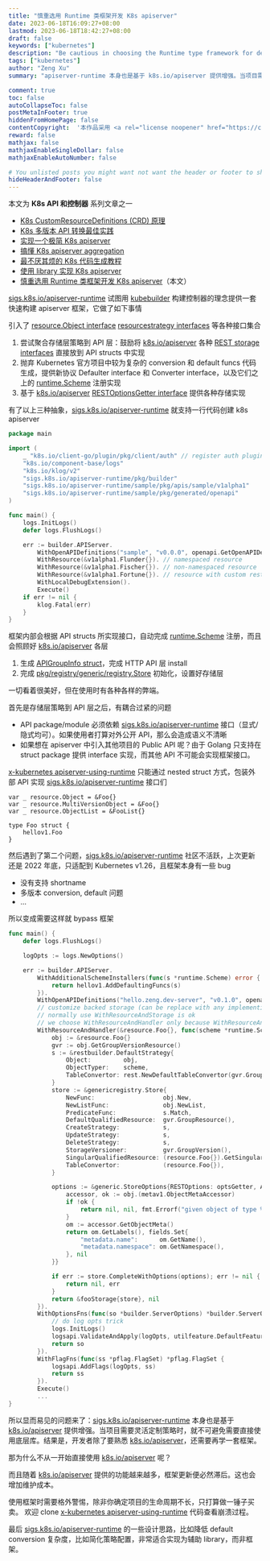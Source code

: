 ```yaml
---
title: "慎重选用 Runtime 类框架开发 K8s apiserver"
date: 2023-06-18T16:09:27+08:00
lastmod: 2023-06-18T18:42:27+08:00
draft: false
keywords: ["kubernetes"]
description: "Be cautious in choosing the Runtime type framework for developing K8s apiserver"
tags: ["kubernetes"]
author: "Zeng Xu"
summary: "apiserver-runtime 本身也是基于 k8s.io/apiserver 提供增强。当项目需要灵活定制策略时，就不可避免需要直接使用底层库。结果是，开发者除了要熟悉 k8s.io 库，还需要再学一套框架。那为什么不从一开始直接使用 k8s.io/apiserver？"

comment: true
toc: false
autoCollapseToc: false
postMetaInFooter: true
hiddenFromHomePage: false
contentCopyright:  '本作品采用 <a rel="license noopener" href="https://creativecommons.org/licenses/by-nc-nd/4.0/" target="_blank">知识共享署名-非商业性使用-禁止演绎 4.0 国际许可协议</a> 进行许可，转载时请注明原文链接。'    
reward: false
mathjax: false
mathjaxEnableSingleDollar: false
mathjaxEnableAutoNumber: false

# You unlisted posts you might want not want the header or footer to show
hideHeaderAndFooter: false
---
```


<!-- 系列链接 -->
[K8s CustomResourceDefinitions (CRD) 原理]: ../2023-k8s-api-by-crd
[K8s 多版本 API 转换最佳实践]: ../2023-k8s-api-multi-version-conversion-best-practice
[实现一个极简 K8s apiserver]: ../2023-k8s-apiserver-from-scratch
[搞懂 K8s apiserver aggregation]: ../2023-k8s-apiserver-aggregation-internals
[最不厌其烦的 K8s 代码生成教程]: ../2023-k8s-api-codegen
[使用 library 实现 K8s apiserver]: ../2023-k8s-apiserver-using-library
[慎重选用 Runtime 类框架开发 K8s apiserver]: ../2023-k8s-apiserver-avoid-using-runtime

本文为 **K8s API 和控制器** 系列文章之一
- [K8s CustomResourceDefinitions (CRD) 原理]
- [K8s 多版本 API 转换最佳实践]
- [实现一个极简 K8s apiserver]
- [搞懂 K8s apiserver aggregation]
- [最不厌其烦的 K8s 代码生成教程]
- [使用 library 实现 K8s apiserver]
- [慎重选用 Runtime 类框架开发 K8s apiserver]（本文）

[sigs.k8s.io/apiserver-runtime] 试图用 [kubebuilder] 构建控制器的理念提供一套快速构建 apiserver 框架，它做了如下事情

引入了 [resource.Object interface] [resourcestrategy interfaces] 等各种接口集合
1. 尝试聚合存储层策略到 API 层：鼓励将 [k8s.io/apiserver] 各种 [REST storage interfaces] 直接放到 API structs 中实现
2. 抛弃 Kubernetes 官方项目中较为复杂的 conversion 和 default funcs 代码生成，提供新协议 Defaulter interface 和 Converter interface，以及它们之上的 [runtime.Scheme] 注册实现
3. 基于 [k8s.io/apiserver] [RESTOptionsGetter interface] 提供各种存储实现

有了以上三种抽象，[sigs.k8s.io/apiserver-runtime] 就支持一行代码创建 k8s apiserver

```go
package main

import (
	_ "k8s.io/client-go/plugin/pkg/client/auth" // register auth plugins
	"k8s.io/component-base/logs"
	"k8s.io/klog/v2"
	"sigs.k8s.io/apiserver-runtime/pkg/builder"
	"sigs.k8s.io/apiserver-runtime/sample/pkg/apis/sample/v1alpha1"
	"sigs.k8s.io/apiserver-runtime/sample/pkg/generated/openapi"
)

func main() {
	logs.InitLogs()
	defer logs.FlushLogs()

	err := builder.APIServer.
		WithOpenAPIDefinitions("sample", "v0.0.0", openapi.GetOpenAPIDefinitions).
		WithResource(&v1alpha1.Flunder{}). // namespaced resource
		WithResource(&v1alpha1.Fischer{}). // non-namespaced resource
		WithResource(&v1alpha1.Fortune{}). // resource with custom rest.Storage implementation
		WithLocalDebugExtension().
		Execute()
	if err != nil {
		klog.Fatal(err)
	}
}
```

框架内部会根据 API structs 所实现接口，自动完成 [runtime.Scheme] 注册，而且会照顾好 [k8s.io/apiserver] 各层
1. 生成 [APIGroupInfo struct]，完成 HTTP API 层 install
2. 完成 [pkg/registry/generic/registry.Store] 初始化，设置好存储层

一切看着很美好，但在使用时有各种各样的弊端。

首先是存储层策略到 API 层之后，有耦合过紧的问题
- API package/module 必须依赖 [sigs.k8s.io/apiserver-runtime] 接口（显式/隐式均可）。如果使用者打算对外公开 API，那么会造成语义不清晰
- 如果想在 apiserver 中引入其他项目的 Public API 呢？由于 Golang 只支持在 struct package 提供 interface 实现，而其他 API 不可能会实现框架接口。

[x-kubernetes apiserver-using-runtime] 只能通过 nested struct 方式，包装外部 API 实现 [sigs.k8s.io/apiserver-runtime] 接口们

    var _ resource.Object = &Foo{}
    var _ resource.MultiVersionObject = &Foo{}
    var _ resource.ObjectList = &FooList{}

    type Foo struct {
	    hellov1.Foo
    }

然后遇到了第二个问题，[sigs.k8s.io/apiserver-runtime] 社区不活跃，上次更新还是 2022 年底，只适配到 Kubernetes v1.26，且框架本身有一些 bug
- 没有支持 shortname
- 多版本 conversion, default 问题
- ...

所以变成需要这样就 bypass 框架

```go
func main() {
    defer logs.FlushLogs()

    logOpts := logs.NewOptions()

    err := builder.APIServer.
        WithAdditionalSchemeInstallers(func(s *runtime.Scheme) error {
            return hellov1.AddDefaultingFuncs(s)
        }).
        WithOpenAPIDefinitions("hello.zeng.dev-server", "v0.1.0", openapi.GetOpenAPIDefinitions).
        // customize backed storage (can be replace with any implemention instead of etcd
        // normally use WithResourceAndStorage is ok
        // we choose WithResourceAndHandler only because WithResourceAndStorage don't support shortNames
        WithResourceAndHandler(&resource.Foo{}, func(scheme *runtime.Scheme, optsGetter generic.RESTOptionsGetter) (rest.Storage, error) {
            obj := &resource.Foo{}
            gvr := obj.GetGroupVersionResource()
            s := &restbuilder.DefaultStrategy{
                Object:         obj,
                ObjectTyper:    scheme,
                TableConvertor: rest.NewDefaultTableConvertor(gvr.GroupResource()),
            }
            store := &genericregistry.Store{
                NewFunc:                   obj.New,
                NewListFunc:               obj.NewList,
                PredicateFunc:             s.Match,
                DefaultQualifiedResource:  gvr.GroupResource(),
                CreateStrategy:            s,
                UpdateStrategy:            s,
                DeleteStrategy:            s,
                StorageVersioner:          gvr.GroupVersion(),
                SingularQualifiedResource: (resource.Foo{}).GetSingularQualifiedResource(),
                TableConvertor:            (resource.Foo{}),
            }

            options := &generic.StoreOptions{RESTOptions: optsGetter, AttrFunc: func(obj runtime.Object) (labels.Set, fields.Set, error) {
                accessor, ok := obj.(metav1.ObjectMetaAccessor)
                if !ok {
                    return nil, nil, fmt.Errorf("given object of type %T does implements metav1.ObjectMetaAccessor", obj)
                }
                om := accessor.GetObjectMeta()
                return om.GetLabels(), fields.Set{
                    "metadata.name":      om.GetName(),
                    "metadata.namespace": om.GetNamespace(),
                }, nil
            }}

            if err := store.CompleteWithOptions(options); err != nil {
                return nil, err
            }
            return &fooStorage{store}, nil
        }).
        WithOptionsFns(func(so *builder.ServerOptions) *builder.ServerOptions {
            // do log opts trick
            logs.InitLogs()
            logsapi.ValidateAndApply(logOpts, utilfeature.DefaultFeatureGate)
            return so
        }).
        WithFlagFns(func(ss *pflag.FlagSet) *pflag.FlagSet {
            logsapi.AddFlags(logOpts, ss)
            return ss
        }).
        Execute()
        ...
}
```

所以显而易见的问题来了：[sigs.k8s.io/apiserver-runtime] 本身也是基于 [k8s.io/apiserver] 提供增强。当项目需要灵活定制策略时，就不可避免需要直接使用底层库。结果是，开发者除了要熟悉 [k8s.io/apiserver]，还需要再学一套框架。

那为什么不从一开始直接使用 [k8s.io/apiserver] 呢？

而且随着 [k8s.io/apiserver] 提供的功能越来越多，框架更新便必然滞后。这也会增加维护成本。

使用框架时需要格外警惕，除非你确定项目的生命周期不长，只打算做一锤子买卖。
欢迎 clone [x-kubernetes apiserver-using-runtime] 代码查看崩溃过程。

最后 [sigs.k8s.io/apiserver-runtime] 的一些设计思路，比如降低 default conversion 复杂度，比如简化策略配置，非常适合实现为辅助 library，而非框架。

[REST storage interfaces]: https://github.com/kubernetes/apiserver/blob/0d8046157b1b4d137b6d9f84d9f9edb332c72890/pkg/registry/rest/rest.go
[pkg/registry/generic/registry.Store]: https://github.com/kubernetes/apiserver/blob/44fa6d28d5b3c41637871486ba3ffaf3a2407632/pkg/registry/generic/registry/store.go#L97
[APIGroupInfo struct]: https://github.com/kubernetes/apiserver/blob/1bf7d4daedf7f3a9c31f4922a41a76d1dfa16436/pkg/server/genericapiserver.go#L67-L95
[resource.Object interface]: https://github.com/kubernetes-sigs/apiserver-runtime/blob/33c90185692756252ad3e36c5a940167d0de8f41/pkg/builder/resource/types.go#L30
[resourcestrategy interfaces]: https://github.com/kubernetes-sigs/apiserver-runtime/blob/main/pkg/builder/resource/resourcestrategy/interface.go
[RESTOptionsGetter interface]: https://github.com/kubernetes/apiserver/blob/1bf7d4daedf7f3a9c31f4922a41a76d1dfa16436/pkg/registry/generic/options.go#L46

[k8s.io/apiserver]: https://github.com/kubernetes/apiserver
[runtime.Scheme]: https://github.com/kubernetes/apimachinery/blob/6b1428efc73348cc1c33935f3a39ab0f2f01d23d/pkg/runtime/scheme.go#L46
[sigs.k8s.io/apiserver-runtime]: https://github.com/kubernetes-sigs/apiserver-runtime
[kubebuilder]: https://github.com/kubernetes-sigs/kubebuilder


[x-kubernetes]: https://github.com/phosae/x-kubernetes
[x-kubernetes apiserver-using-runtime]: https://github.com/phosae/x-kubernetes/tree/9ef420db82a406039aa944d2504a41e5525b1ec0/api-aggregation-runtime